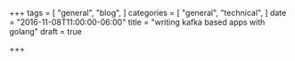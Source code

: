 +++
tags = [
  "general",
  "blog",
]
categories = [
  "general",
  "technical",
]
date = "2016-11-08T11:00:00-06:00"
title = "writing kafka based apps with golang"
draft = true

+++

